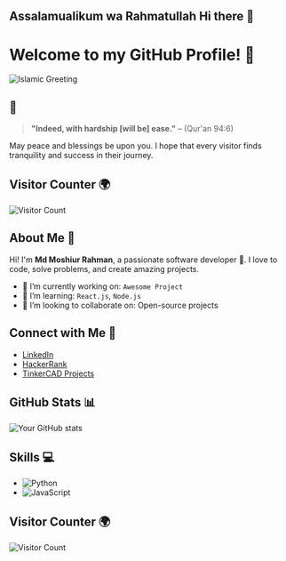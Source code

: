 ## Assalamualikum wa Rahmatullah Hi there 👋
# Welcome to my GitHub Profile! 👋

![Islamic Greeting](https://media.giphy.com/media/L6Ey6ZCofh63A/giphy.gif)

## 🌙
> **"Indeed, with hardship [will be] ease."** – (Qur'an 94:6)

May peace and blessings be upon you. I hope that every visitor finds tranquility and success in their journey.

## Visitor Counter 🌍
![Visitor Count](https://komarev.com/ghpvc/?username=yourusername)

## About Me 🌟
Hi! I'm **Md Moshiur Rahman**, a passionate software developer 🚀. I love to code, solve problems, and create amazing projects.

- 🔭 I’m currently working on: `Awesome Project`
- 🌱 I’m learning: `React.js`, `Node.js`
- 👯 I’m looking to collaborate on: Open-source projects

## Connect with Me 🤝
- [LinkedIn](https://www.linkedin.com/in/md-moshiurrahman15/)
- [HackerRank](https://www.hackerrank.com/profile/moshiurifty15)
- [TinkerCAD Projects](https://www.tinkercad.com/dashboard/designs/circuits)

## GitHub Stats 📊
![Your GitHub stats](https://github-readme-stats.vercel.app/api?username=yourusername&show_icons=true&theme=radical)

## Skills 💻
- ![Python](https://img.shields.io/badge/-Python-333?style=flat&logo=python&logoColor=FFD43B)
- ![JavaScript](https://img.shields.io/badge/-JavaScript-333?style=flat&logo=javascript)

## Visitor Counter 🌍
![Visitor Count](https://komarev.com/ghpvc/?username=yourusername)
